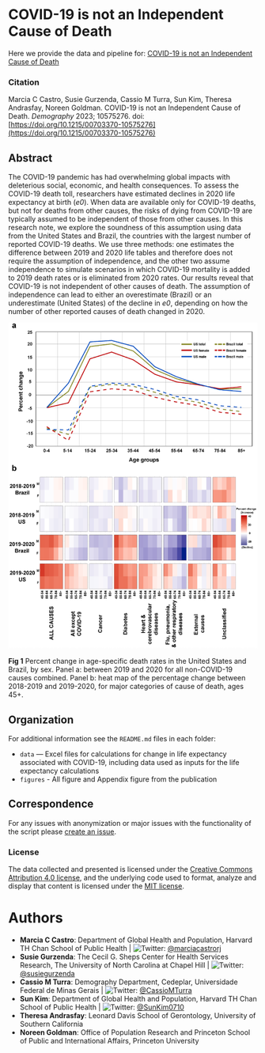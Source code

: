 # COVID-19 is not an Independent Cause of Death

Here we provide the data and pipeline for: [COVID-19 is not an Independent Cause of Death](https://doi.org/10.1215/00703370-10575276)

### Citation

Marcia C Castro, Susie Gurzenda, Cassio M Turra, Sun Kim, Theresa Andrasfay, Noreen Goldman. COVID-19 is not an Independent Cause of Death. *Demography* 2023; 10575276. doi: [https://doi.org/10.1215/00703370-10575276](https://doi.org/10.1215/00703370-10575276)


## Abstract

The COVID-19 pandemic has had overwhelming global impacts with deleterious social, economic, and health consequences. To assess the COVID-19 death toll, researchers have estimated declines in 2020 life expectancy at birth (*e0*). When data are available only for COVID-19 deaths, but not for deaths from other causes, the risks of dying from COVID-19 are typically assumed to be independent of those from other causes. In this research note, we explore the soundness of this assumption using data from the United States and Brazil, the countries with the largest number of reported COVID-19 deaths. We use three methods: one estimates the difference between 2019 and 2020 life tables and therefore does not require the assumption of independence, and the other two assume independence to simulate scenarios in which COVID-19 mortality is added to 2019 death rates or is eliminated from 2020 rates. Our results reveal that COVID-19 is not independent of other causes of death. The assumption of independence can lead to either an overestimate (Brazil) or an underestimate (United States) of the decline in *e0*, depending on how the number of other reported causes of death changed in 2020.


![Figure 1](Figures/Figure1.png "Figure 1")


__Fig 1__ Percent change in age-specific death rates in the United States and Brazil, by sex. 
Panel a: between 2019 and 2020 for all non-COVID-19 causes combined. 
Panel b: heat map of the percentage change between 2018-2019 and 2019-2020, for major categories of cause of death, ages 45+.


## Organization
For additional information see the `README.md` files in each folder: 
- `data` — Excel files for calculations for change in life expectancy associated with COVID-19, including data used as inputs for the life expectancy calculations  
- `figures` - All figure and Appendix figure from the publication

## Correspondence
For any issues with anonymization or major issues with the functionality of the script please [create an issue](https://github.com/mcastrolab/Covid-19_competing_risk/issues).

### License
The data collected and presented is licensed under the [Creative Commons Attribution 4.0 license](https://creativecommons.org/licenses/by/4.0/), and the underlying code used to format, analyze and display that content is licensed under the [MIT license](http://opensource.org/licenses/mit-license.php). 



# Authors


- __Marcia C Castro__: Department of Global Health and Population, Harvard TH Chan School of Public Health | ![Twitter](http://i.imgur.com/wWzX9uB.png): [\@marciacastrorj](https://twitter.com/marciacastrorj)
- __Susie Gurzenda__: The Cecil G. Sheps Center for Health Services Research, The University of North Carolina at Chapel Hill | ![Twitter](http://i.imgur.com/wWzX9uB.png): [\@susiegurzenda](https://twitter.com/susiegurzenda)
- __Cassio M Turra__: Demography Department, Cedeplar, Universidade Federal de Minas Gerais | ![Twitter](http://i.imgur.com/wWzX9uB.png): [\@CassioMTurra](https://twitter.com/CassioMTurra)
- __Sun Kim__: Department of Global Health and Population, Harvard TH Chan School of Public Health | ![Twitter](http://i.imgur.com/wWzX9uB.png): [\@SunKim0710](https://twitter.com/SunKim0710) 
- __Theresa Andrasfay__: Leonard Davis School of Gerontology, University of Southern California
- __Noreen Goldman__: Office of Population Research and Princeton School of Public and International Affairs, Princeton University
